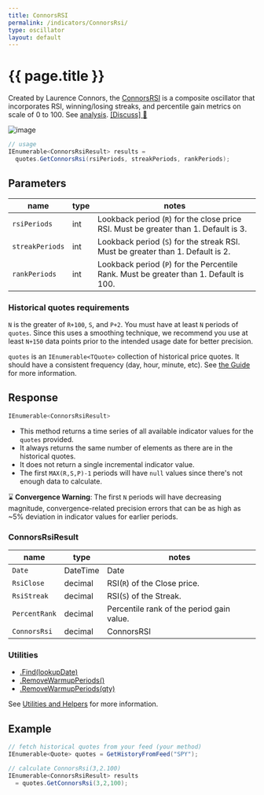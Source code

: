 ```yaml
---
title: ConnorsRSI
permalink: /indicators/ConnorsRsi/
type: oscillator
layout: default
---
```


# {{ page.title }}

Created by Laurence Connors, the [ConnorsRSI](https://alvarezquanttrading.com/wp-content/uploads/2016/05/ConnorsRSIGuidebook.pdf) is a composite oscillator that incorporates RSI, winning/losing streaks, and percentile gain metrics on scale of 0 to 100.  See [analysis](https://alvarezquanttrading.com/blog/connorsrsi-analysis).
[[Discuss] :speech_balloon:]({{site.github.repository_url}}/discussions/260 "Community discussion about this indicator")

![image]({{site.baseurl}}/assets/charts/ConnorsRsi.png)

```csharp
// usage
IEnumerable<ConnorsRsiResult> results =
  quotes.GetConnorsRsi(rsiPeriods, streakPeriods, rankPeriods);  
```

## Parameters

| name | type | notes
| -- |-- |--
| `rsiPeriods` | int | Lookback period (`R`) for the close price RSI.  Must be greater than 1.  Default is 3.
| `streakPeriods` | int | Lookback period (`S`) for the streak RSI.  Must be greater than 1.  Default is 2.
| `rankPeriods` | int | Lookback period (`P`) for the Percentile Rank.  Must be greater than 1.  Default is 100.

### Historical quotes requirements

`N` is the greater of `R+100`, `S`, and `P+2`.  You must have at least `N` periods of `quotes`.  Since this uses a smoothing technique, we recommend you use at least `N+150` data points prior to the intended usage date for better precision.

`quotes` is an `IEnumerable<TQuote>` collection of historical price quotes.  It should have a consistent frequency (day, hour, minute, etc).  See [the Guide]({{site.baseurl}}/guide/#historical-quotes) for more information.

## Response

```csharp
IEnumerable<ConnorsRsiResult>
```

- This method returns a time series of all available indicator values for the `quotes` provided.
- It always returns the same number of elements as there are in the historical quotes.
- It does not return a single incremental indicator value.
- The first `MAX(R,S,P)-1` periods will have `null` values since there's not enough data to calculate.

:hourglass: **Convergence Warning**: The first `N` periods will have decreasing magnitude, convergence-related precision errors that can be as high as ~5% deviation in indicator values for earlier periods.

### ConnorsRsiResult

| name | type | notes
| -- |-- |--
| `Date` | DateTime | Date
| `RsiClose` | decimal | RSI(`R`) of the Close price.
| `RsiStreak` | decimal | RSI(`S`) of the Streak.
| `PercentRank` | decimal | Percentile rank of the period gain value.
| `ConnorsRsi` | decimal | ConnorsRSI

### Utilities

- [.Find(lookupDate)]({{site.baseurl}}/utilities#find-indicator-result-by-date)
- [.RemoveWarmupPeriods()]({{site.baseurl}}/utilities#remove-warmup-periods)
- [.RemoveWarmupPeriods(qty)]({{site.baseurl}}/utilities#remove-warmup-periods)

See [Utilities and Helpers]({{site.baseurl}}/utilities#utilities-for-indicator-results) for more information.

## Example

```csharp
// fetch historical quotes from your feed (your method)
IEnumerable<Quote> quotes = GetHistoryFromFeed("SPY");

// calculate ConnorsRsi(3,2.100)
IEnumerable<ConnorsRsiResult> results
  = quotes.GetConnorsRsi(3,2,100);
```
